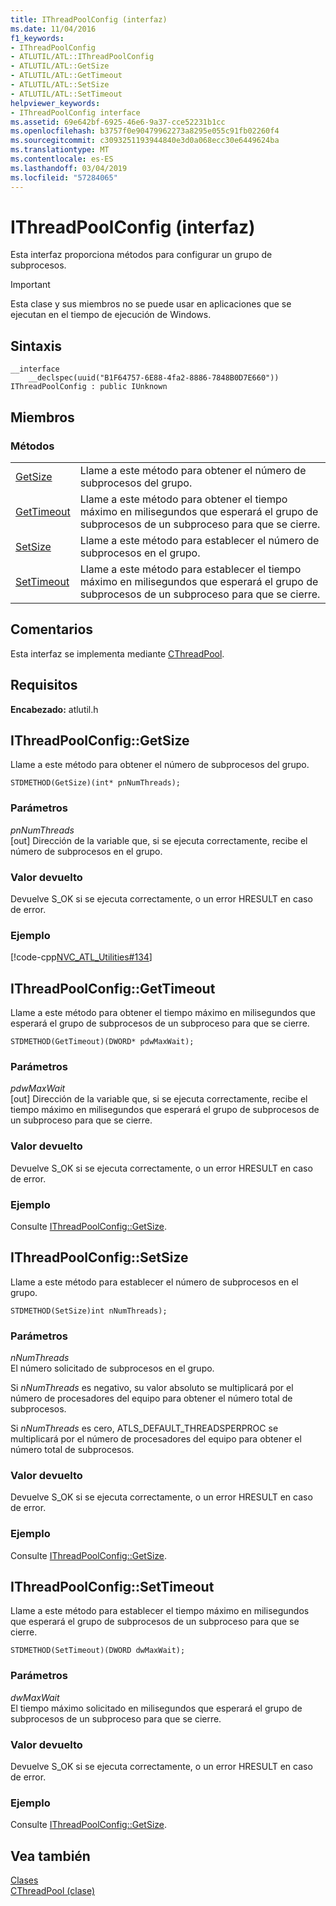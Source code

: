 ```yaml
---
title: IThreadPoolConfig (interfaz)
ms.date: 11/04/2016
f1_keywords:
- IThreadPoolConfig
- ATLUTIL/ATL::IThreadPoolConfig
- ATLUTIL/ATL::GetSize
- ATLUTIL/ATL::GetTimeout
- ATLUTIL/ATL::SetSize
- ATLUTIL/ATL::SetTimeout
helpviewer_keywords:
- IThreadPoolConfig interface
ms.assetid: 69e642bf-6925-46e6-9a37-cce52231b1cc
ms.openlocfilehash: b3757f0e90479962273a8295e055c91fb02260f4
ms.sourcegitcommit: c3093251193944840e3d0a068ecc30e6449624ba
ms.translationtype: MT
ms.contentlocale: es-ES
ms.lasthandoff: 03/04/2019
ms.locfileid: "57284065"
---
```

# <a name="ithreadpoolconfig-interface"></a>IThreadPoolConfig (interfaz)

Esta interfaz proporciona métodos para configurar un grupo de subprocesos.

> [!IMPORTANT]
>  Esta clase y sus miembros no se puede usar en aplicaciones que se ejecutan en el tiempo de ejecución de Windows.

## <a name="syntax"></a>Sintaxis

```
__interface
    __declspec(uuid("B1F64757-6E88-4fa2-8886-7848B0D7E660")) IThreadPoolConfig : public IUnknown
```

## <a name="members"></a>Miembros

### <a name="methods"></a>Métodos

|||
|-|-|
|[GetSize](#getsize)|Llame a este método para obtener el número de subprocesos del grupo.|
|[GetTimeout](#gettimeout)|Llame a este método para obtener el tiempo máximo en milisegundos que esperará el grupo de subprocesos de un subproceso para que se cierre.|
|[SetSize](#setsize)|Llame a este método para establecer el número de subprocesos en el grupo.|
|[SetTimeout](#settimeout)|Llame a este método para establecer el tiempo máximo en milisegundos que esperará el grupo de subprocesos de un subproceso para que se cierre.|

## <a name="remarks"></a>Comentarios

Esta interfaz se implementa mediante [CThreadPool](../../atl/reference/cthreadpool-class.md).

## <a name="requirements"></a>Requisitos

**Encabezado:** atlutil.h

##  <a name="getsize"></a>  IThreadPoolConfig::GetSize

Llame a este método para obtener el número de subprocesos del grupo.

```
STDMETHOD(GetSize)(int* pnNumThreads);
```

### <a name="parameters"></a>Parámetros

*pnNumThreads*<br/>
[out] Dirección de la variable que, si se ejecuta correctamente, recibe el número de subprocesos en el grupo.

### <a name="return-value"></a>Valor devuelto

Devuelve S_OK si se ejecuta correctamente, o un error HRESULT en caso de error.

### <a name="example"></a>Ejemplo

[!code-cpp[NVC_ATL_Utilities#134](../../atl/codesnippet/cpp/ithreadpoolconfig-interface_1.cpp)]

##  <a name="gettimeout"></a>  IThreadPoolConfig::GetTimeout

Llame a este método para obtener el tiempo máximo en milisegundos que esperará el grupo de subprocesos de un subproceso para que se cierre.

```
STDMETHOD(GetTimeout)(DWORD* pdwMaxWait);
```

### <a name="parameters"></a>Parámetros

*pdwMaxWait*<br/>
[out] Dirección de la variable que, si se ejecuta correctamente, recibe el tiempo máximo en milisegundos que esperará el grupo de subprocesos de un subproceso para que se cierre.

### <a name="return-value"></a>Valor devuelto

Devuelve S_OK si se ejecuta correctamente, o un error HRESULT en caso de error.

### <a name="example"></a>Ejemplo

Consulte [IThreadPoolConfig::GetSize](#getsize).

##  <a name="setsize"></a>  IThreadPoolConfig::SetSize

Llame a este método para establecer el número de subprocesos en el grupo.

```
STDMETHOD(SetSize)int nNumThreads);
```

### <a name="parameters"></a>Parámetros

*nNumThreads*<br/>
El número solicitado de subprocesos en el grupo.

Si *nNumThreads* es negativo, su valor absoluto se multiplicará por el número de procesadores del equipo para obtener el número total de subprocesos.

Si *nNumThreads* es cero, ATLS_DEFAULT_THREADSPERPROC se multiplicará por el número de procesadores del equipo para obtener el número total de subprocesos.

### <a name="return-value"></a>Valor devuelto

Devuelve S_OK si se ejecuta correctamente, o un error HRESULT en caso de error.

### <a name="example"></a>Ejemplo

Consulte [IThreadPoolConfig::GetSize](#getsize).

##  <a name="settimeout"></a>  IThreadPoolConfig::SetTimeout

Llame a este método para establecer el tiempo máximo en milisegundos que esperará el grupo de subprocesos de un subproceso para que se cierre.

```
STDMETHOD(SetTimeout)(DWORD dwMaxWait);
```

### <a name="parameters"></a>Parámetros

*dwMaxWait*<br/>
El tiempo máximo solicitado en milisegundos que esperará el grupo de subprocesos de un subproceso para que se cierre.

### <a name="return-value"></a>Valor devuelto

Devuelve S_OK si se ejecuta correctamente, o un error HRESULT en caso de error.

### <a name="example"></a>Ejemplo

Consulte [IThreadPoolConfig::GetSize](#getsize).

## <a name="see-also"></a>Vea también

[Clases](../../atl/reference/atl-classes.md)<br/>
[CThreadPool (clase)](../../atl/reference/cthreadpool-class.md)
